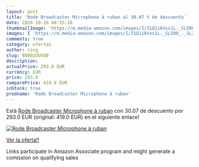 ```yaml
---
layout: post
title: 'Rode Broadcaster Microphone à ruban al 30.07 % de descuento'
date: 2020-10-26 06:55:18
thumbnailImage: 'https://m.media-amazon.com/images/I/31Q1i6Vxx1L._SL500_._SL200_.jpg'
images: [ 'https://m.media-amazon.com/images/I/31Q1i6Vxx1L._SL500_._SL200_.jpg' ]
comments: true
category: ofertas
author: ring
slug: B0002DUVQ8
description:
actualPrice: 293.0 EUR
currency: EUR
price: 293.0
comparePrice: 419.0 EUR
inStock: true
prodname: 'Rode Broadcaster Microphone à ruban'
---
```


Está [Rode Broadcaster Microphone à ruban](https://www.amazon.fr/dp/B0002DUVQ8/?tag=tolees0d-21) con 30.07 de descuento por 293.0 EUR (original: 419.0 EUR) en el siguiente enlace!

[![Rode Broadcaster Microphone à ruban](https://m.media-amazon.com/images/I/31Q1i6Vxx1L._SL500_._SL200_.jpg)](https://www.amazon.fr/dp/B0002DUVQ8/?tag=tolees0d-21)

[Ver la oferta!!](https://www.amazon.fr/dp/B0002DUVQ8/?tag=tolees0d-21)

Links participate in Amazon Associate program and might generate a comission on qualifying sales



